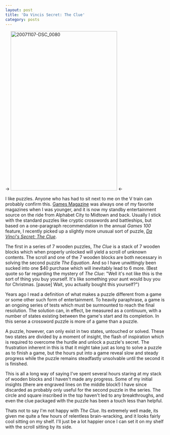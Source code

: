 ```yaml
---
layout: post
title: 'Da Vincis Secret: The Clue'
category: posts
---
```


-> <a href="http://www.flickr.com/photos/ianwhalen/2001325236/" title="Da Vinci's Secret"><img class="center" src="http://farm3.static.flickr.com/2190/2001325236_4e833f5ee5.jpg" width="335" height="500" alt="20071107-DSC_0080" /></a> <-

I like puzzles.  Anyone who has had to sit next to me on the V train can probably confirm this.  <a href="http://www.gamesmagazine-online.com/">Games Magazine</a> was always one of my favorite magazines when I was younger, and it is now my standby entertainment source on the ride from Alphabet City to Midtown and back.  Usually I stick with the standard puzzles like cryptic crosswords and battleships, but based on a one-paragraph recommendation in the annual _Games 100_ feature, I recently picked up a slightly more unusual sort of puzzle, <em><a href="http://www.firebox.com/product/1602?src_t=cat&src_id=games">Da Vinci's Secret: The Clue</a></em>.

The first in a series of 7 wooden puzzles, <em>The Clue</em> is a stack of 7 wooden blocks which when properly unlocked will yield a scroll of unknown contents.  The scroll and one of the 7 wooden blocks are both necessary in solving the second puzzle <em>The Equation</em>.    And so I have unwittingly been sucked into one $40 purchase which will inevitably lead to 6 more.  (Best quote so far regarding the mystery of <em>The Clue</em>: "Well it's not like this is the sort of thing you buy yourself.  It's like something your aunt would buy you for Christmas. [pause]  Wait, you actually bought this yourself?")

Years ago I read a definition of what makes a puzzle different from a game or some other such form of entertainment.  To heavily paraphrase, a game is an ongoing series of tests which must be surmounted to reach the final resolution.  The solution can, in effect, be measured as a continuum, with a number of states existing between the game's start and its completion.  In this sense a crossword puzzle is more of a game than a puzzle.

A puzzle, however, can only exist in two states, untouched or solved.  These two states are divided by a moment of insight, the flash of inspiration which is required to overcome the hurdle and unlock a puzzle's secret.  The frustration inherent in this is that it might take just as long to solve a puzzle as to finish a game, but the hours put into a game reveal slow and steady progress while the puzzle remains steadfastly unsolvable until the second it is finished.

This is all a long way of saying I've spent several hours staring at my stack of wooden blocks and I haven't made any progress.  Some of my initial insights (there are engraved lines on the middle block!) I have since discarded as probably only useful for the second puzzle in the series.  The circle and square inscribed in the top haven't led to any breakthroughs, and even the clue packaged with the puzzle has been a touch less than helpful.

Thats not to say I'm not happy with <em>The Clue</em>.  Its extremely well made, its given me quite a few hours of relentless brain-wracking, and it looks fairly cool sitting on my shelf.  I'll just be a lot happier once I can set it on my shelf with the scroll sitting by its side.